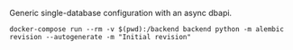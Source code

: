 Generic single-database configuration with an async dbapi.

    docker-compose run --rm -v $(pwd):/backend backend python -m alembic revision --autogenerate -m "Initial revision"